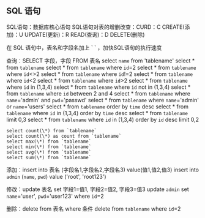 ## SQL 语句

SQL语句：数据库核心语句
SQL语句对表的增删改查：CURD：C CREATE(添加)：U UPDATE(更新)：R READ(查询)：D DELETE(删除)

在 SQL 语句中，表名和字段名加上 \` \` ，加快SQL语句的执行速度

查询：SELECT 字段，字段 FROM 表名
	select `name` from 'tablename'
	select * from `tablename`
	select * from `tablename` where `id`=2
	select * from `tablename` where `id`<>2
	select * from `tablename` where `id`!=2
	select * from `tablename` where `id`<2
	select * from `tablename` where `id`>2
	select * from `tablename` where `id` in (1,3,4)
	select * from `tablename` where `id` not in (1,3,4)
	select * from `tablename` where `id` between 2 and 4
	select * from `tablename` where `name`='admin' and `pwd`='passwd'
	select * from `tablename` where `name`='admin' or `name`='users'
	select * from `tablename` order by `time` desc
	select * from `tablename` where `id` in (1,3,4) order by `time` desc
	select * from `tablename` limit 0,3
	select * from `tablename` where `id` in (1,3,4) order by `id` desc limit 0,2
	
	
	select count(\*) from `tablename`
	select count(\*) as count from `tablename`
	select max(\*) from `tablename`
	select min(\*) from `tablename`
	select avg(\*) from `tablename`
	select sum(\*) from `tablename`
	
添加：insert into 表名 (字段名1,字段名2,字段名3) value(值1,值2,值3)
	insert into `admin` (`name`, `pwd`) value ('root', 'root123')
	
	
修改：update 表名 set 字段1=值1, 字段2=值2, 字段3=值3
	update `admin` set `name`='user', `pwd`='user123' where `id`=2
	
	
删除：delete from 表名 where 条件
	delete from `tablename` where `id`=2